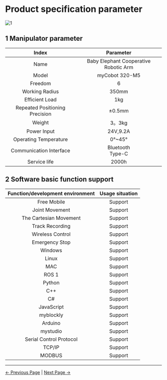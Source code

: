 # Product specification parameter

![1](../../resources/8-FilesDownload/2-serialproduct/1.jpg)

## 1 Manipulator parameter

|             Index              |               Parameter               |
| :----------------------------: | :-----------------------------------: |
|              Name              | Baby Elephant Cooperative Robotic Arm |
|             Model              |            myCobot 320-M5             |
|            Freedom             |                   6                   |
|         Working Radius         |                 350mm                 |
|         Efficient Load         |                  1kg                  |
| Repeated Positioning Precision |                ±0.5mm                 |
|             Weight             |                3。3kg                 |
|          Power Input           |               24V,9.2A                |
|     Operating Temperature      |                0°~45°                 |
|    Communication Interface     |         Bluetooth <br> Type-C         |
|          Service life          |                 2000h                 |

## 2 Software basic function support

| Function/development environment | Usage situation |
| :------------------------------: | :-------------: |
|           Free Mobile            |     Support     |
|          Joint Movement          |     Support     |
|      The Cartesian Movement      |     Support     |
|         Track Recording          |     Support     |
|         Wireless Control         |     Support     |
|          Emergency Stop          |     Support     |
|             Windows              |     Support     |
|              Linux               |     Support     |
|               MAC                |     Support     |
|              ROS 1               |     Support     |
|              Python              |     Support     |
|               C++                |     Support     |
|                C#                |     Support     |
|            JavaScript            |     Support     |
|            myblockly             |     Support     |
|             Arduino              |     Support     |
|             mystudio             |     Support     |
|     Serial Control Protocol      |     Support     |
|              TCP/IP              |     Support     |
|              MODBUS              |     Support     |

---

[← Previous Page](../2.1_320_M5_product/README.md) | [Next Page →](../2.1_320_M5_product/2.1.2-ControlCoreParameter.md)
